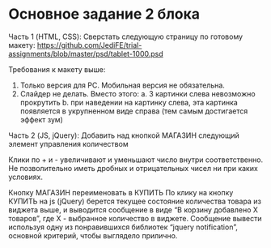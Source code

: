 # Основное задание 2 блока

Часть 1 (HTML, CSS):
Сверстать следующую страницу по готовому макету: 
https://github.com/JediFE/trial-assignments/blob/master/psd/tablet-1000.psd

Требования к макету выше: 
1.	Только версия для PC. Мобильная версия не обязательна. 
2.	Слайдер не делать. Вместо этого: 
a.	3 картинки слева невозможно прокрутить
b.	при наведении на картинку слева, эта картинка появляется в укрупненном виде справа (тем самым достигается эффект зум)

Часть 2 (JS, jQuery): 
Добавить над кнопкой МАГАЗИН следующий элемент управления количеством 
 
Клики по + и - увеличивают и уменьшают число внутри соответственно. 
Не позволительно иметь дробных и отрицательных чисел ни при каких условиях.

Кнопку МАГАЗИН переименовать в КУПИТЬ
По клику на кнопку КУПИТЬ на js (jQuery) берется текущее состояние количества товара из виджета выше, и выводится сообщение в виде “В корзину добавлено X товаров”, где X - выбранное количество в виджете. 
Сообщение вывести используя одну из понравившихся библиотек “jquery notification”, основной критерий, чтобы выглядело прилично. 
